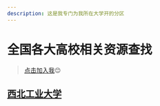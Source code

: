 ```yaml
---
description: 这是我专门为我所在大学开的分区
---
```


# 全国各大高校相关资源查找

> [点击加入我](https://app.gitbook.com/invite/the-one-1?invite=-LeEp13s3Teg-k-kowcr)😊

## [西北工业大学](xi-bei-gong-ye-da-xue.md)











